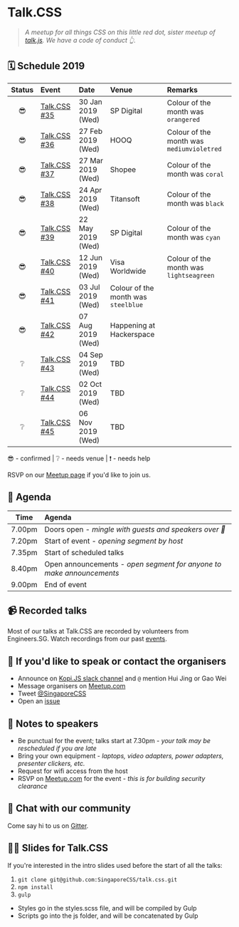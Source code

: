 # Talk.CSS

> _A meetup for all things CSS on this little red dot, sister meetup of [talk.js](https://github.com/SingaporeJS/talk.js). We have a code of conduct 👆._

## 🗓 Schedule 2019

 Status | Event   | Date                         | Venue  | Remarks |
:------:|:--------|:-----------------------------|:-------|:--------|
 😎 | [Talk.CSS #35][35] | 30 Jan 2019 (Wed) | SP Digital | Colour of the month was `orangered`
 😎 | [Talk.CSS #36][36] | 27 Feb 2019 (Wed)  | HOOQ | Colour of the month was `mediumvioletred`
 😎 | [Talk.CSS #37][37] | 27 Mar 2019 (Wed)  | Shopee | Colour of the month was `coral`
 😎 | [Talk.CSS #38][38] | 24 Apr 2019 (Wed)  | Titansoft | Colour of the month was `black`
 😎 | [Talk.CSS #39][39] | 22 May 2019 (Wed)  | SP Digital | Colour of the month was `cyan`
 😎 | [Talk.CSS #40][40] | 12 Jun 2019 (Wed)  | Visa Worldwide | Colour of the month was `lightseagreen`
 😎 | [Talk.CSS #41][#] | 03 Jul 2019 (Wed)  | Colour of the month was `steelblue` | 
 😎 | [Talk.CSS #42][#] | 07 Aug 2019 (Wed)  | Happening at Hackerspace | 
 ❔ | [Talk.CSS #43][#] | 04 Sep 2019 (Wed)  | TBD | 
 ❔ | [Talk.CSS #44][#] | 02 Oct 2019 (Wed)  | TBD | 
 ❔ | [Talk.CSS #45][#] | 06 Nov 2019 (Wed)  | TBD | 

😎 - confirmed | ❔ - needs venue | ❗️ - needs help

[#]: https://singaporecss.github.io/ "TalkCSS"
[35]: https://singaporecss.github.io/35 "Talk.CSS #35"
[36]: https://singaporecss.github.io/36 "Talk.CSS #36"
[37]: https://singaporecss.github.io/37 "Talk.CSS #37"
[38]: https://singaporecss.github.io/38 "Talk.CSS #38"
[39]: https://singaporecss.github.io/39 "Talk.CSS #39"
[40]: https://singaporecss.github.io/40 "Talk.CSS #40"
[41]: https://singaporecss.github.io/41 "Talk.CSS #41"
[42]: https://singaporecss.github.io/42 "Talk.CSS #42"

RSVP on our [Meetup page](https://www.meetup.com/SingaporeCSS/) if you'd like to join us.

## 📅 Agenda

Time   | Agenda
------ | :-----
7.00pm | Doors open - _mingle with guests and speakers over 🍕_
7.20pm | Start of event - _opening segment by host_
7.35pm | Start of scheduled talks
8.40pm | Open announcements - _open segment for anyone to make announcements_
9.00pm | End of event

## 📹 Recorded talks

Most of our talks at Talk.CSS are recorded by volunteers from Engineers.SG. Watch recordings from our past [events](https://www.engineers.sg/organization/singaporecss).

## 💬 If you'd like to speak or contact the organisers

- Announce on [Kopi.JS slack channel](https://launchpass.com/kopijs) and `@` mention Hui Jing or Gao Wei
- Message organisers on [Meetup.com](https://www.meetup.com/SingaporeCSS/)
- Tweet [@SingaporeCSS](https://twitter.com/singaporecss)
- Open an [issue](https://github.com/SingaporeCSS/talk.css/issues/new)

## 📝 Notes to speakers

- Be punctual for the event; talks start at 7.30pm - _your talk may be rescheduled if you are late_
- Bring your own equipment - _laptops, video adapters, power adapters, presenter clickers, etc._
- Request for wifi access from the host
- RSVP on [Meetup.com](https://www.meetup.com/SingaporeCSS) for the event - _this is for building security clearance_

## 👋 Chat with our community

Come say hi to us on [Gitter](https://gitter.im/SingaporeCSS/home).

## 👩‍💻 Slides for Talk.CSS

If you're interested in the intro slides used before the start of all the talks:

1. `git clone git@github.com:SingaporeCSS/talk.css.git`
2. `npm install`
3. `gulp`

- Styles go in the styles.scss file, and will be compiled by Gulp
- Scripts go into the js folder, and will be concatenated by Gulp
